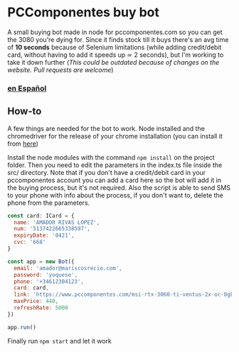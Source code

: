 # PCComponentes buy bot

A small buying bot made in node for pccomponentes.com so you can get the 3080 you're dying for. Since it finds stock till it buys there's an avg time of **10 seconds** because of Selenium limitations (while adding credit/debit card, without having to add it speeds up ≃ 2 seconds), but I'm working to take it down further (_This could be outdated because of changes on the website. Pull requests are welcome_)

### [en Español](https://github.com/elpatronaco/pccomponentes-buy-bot/blob/master/readme.es.md)

## How-to

A few things are needed for the bot to work. Node installed and the chromedriver for the release of your chrome installation (you can install it from [here](https://chromedriver.chromium.org/getting-started))

Install the node modules with the command `npm install` on the project folder. Then you need to edit the parameters in the index.ts file inside the src/ directory. Note that if you don't have a credit/debit card in your pccomponentes account you can add a card here so the bot will add it in the buying process, but it's not required. Also the script is able to send SMS to your phone with info about the process, if you don't want to, delete the phone from the parameters.

```javascript
const card: ICard = {
  name: 'AMADOR RIVAS LOPEZ',
  num: '5137422665338597',
  expiryDate: '0421',
  cvc: '668'
}

const app = new Bot({
  email: 'amador@mariscosrecio.com',
  password: 'yoquese',
  phone: '+34612304123',
  card: card,
  link: 'https://www.pccomponentes.com/msi-rtx-3060-ti-ventus-2x-oc-8gb-gddr6',
  maxPrice: 440,
  refreshRate: 5000
})

app.run()
```

Finally run `npm start` and let it work

